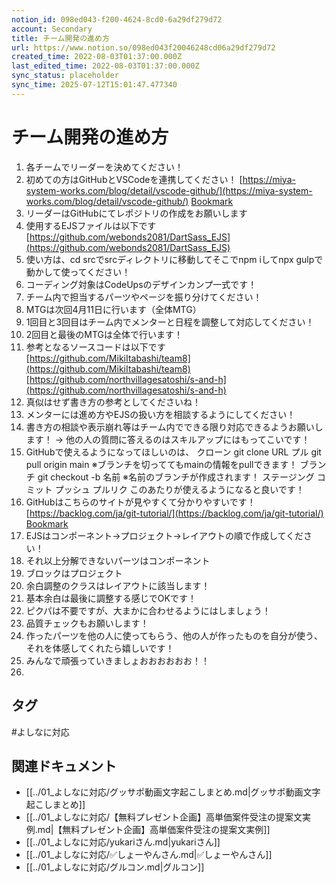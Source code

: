 ```yaml
---
notion_id: 098ed043-f200-4624-8cd0-6a29df279d72
account: Secondary
title: チーム開発の進め方
url: https://www.notion.so/098ed043f20046248cd06a29df279d72
created_time: 2022-08-03T01:37:00.000Z
last_edited_time: 2022-08-03T01:37:00.000Z
sync_status: placeholder
sync_time: 2025-07-12T15:01:47.477340
---
```

# チーム開発の進め方

1. 各チームでリーダーを決めてください！
1. 初めての方はGitHubとVSCodeを連携してください！
[https://miya-system-works.com/blog/detail/vscode-github/](https://miya-system-works.com/blog/detail/vscode-github/)
  [Bookmark](https://miya-system-works.com/blog/detail/vscode-github/)
1. リーダーはGitHubにてレポジトリの作成をお願いします
1. 使用するEJSファイルは以下です
[https://github.com/webonds2081/DartSass_EJS](https://github.com/webonds2081/DartSass_EJS)
1. 使い方は、cd srcでsrcディレクトリに移動してそこでnpm iしてnpx gulpで動かして使ってください！
1. コーディング対象はCodeUpsのデザインカンプ一式です！
1. チーム内で担当するパーツやページを振り分けてください！
1. MTGは次回4月11日に行います（全体MTG）
1. 1回目と3回目はチーム内でメンターと日程を調整して対応してください！
1. 2回目と最後のMTGは全体で行います！
1. 参考となるソースコードは以下です
[https://github.com/MikiItabashi/team8](https://github.com/MikiItabashi/team8)
[https://github.com/northvillagesatoshi/s-and-h](https://github.com/northvillagesatoshi/s-and-h)
1. 真似はせず書き方の参考としてくださいね！
1. メンターには進め方やEJSの扱い方を相談するようにしてください！
1. 書き方の相談や表示崩れ等はチーム内でできる限り対応できるようお願いします！
→ 他の人の質問に答えるのはスキルアップにはもってこいです！
1. GitHubで使えるようになってほしいのは、
クローン git clone URL
プル git pull origin main ※ブランチを切っててもmainの情報をpullできます！
ブランチ git checkout -b 名前 ※名前のブランチが作成されます！
ステージング
コミット
プッシュ
プルリク
このあたりが使えるようになると良いです！
1. GitHubはこちらのサイトが見やすくて分かりやすいです！
[https://backlog.com/ja/git-tutorial/](https://backlog.com/ja/git-tutorial/)
  [Bookmark](https://backlog.com/ja/git-tutorial/)
1. EJSはコンポーネント→プロジェクト→レイアウトの順で作成してください！
1. それ以上分解できないパーツはコンポーネント
1. ブロックはプロジェクト
1. 余白調整のクラスはレイアウトに該当します！
1. 基本余白は最後に調整する感じでOKです！
1. ピクパは不要ですが、大まかに合わせるようにはしましょう！
1. 品質チェックもお願いします！
1. 作ったパーツを他の人に使ってもらう、他の人が作ったものを自分が使う、それを体感してくれたら嬉しいです！
1. みんなで頑張っていきましょおおおおおお！！
1. 


## タグ

#よしなに対応 

## 関連ドキュメント

- [[../01_よしなに対応/グッサポ動画文字起こしまとめ.md|グッサポ動画文字起こしまとめ]]
- [[../01_よしなに対応/【無料プレゼント企画】高単価案件受注の提案文実例.md|【無料プレゼント企画】高単価案件受注の提案文実例]]
- [[../01_よしなに対応/yukariさん.md|yukariさん]]
- [[../01_よしなに対応/✅しょーやんさん.md|✅しょーやんさん]]
- [[../01_よしなに対応/グルコン.md|グルコン]]
